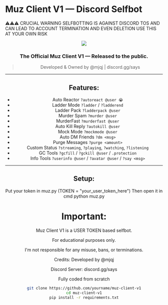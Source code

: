 
# Muz Client V1 — Discord Selfbot
⚠️⚠️⚠️ CRUCIAL WARNING SELFBOTTING IS AGAINST DISCORD TOS AND CAN LEAD TO ACCOUNT TERMINATION AND EVEN DELETION USE THIS AT YOUR OWN RISK
<div align="center">
  
<img src="https://media.discordapp.net/attachments/your-banner.gif">

### The Official Muz Client V1 — Released to the public.

> Developed & Owned by @mjqj | discord.gg/says

---

## Features:
- Auto Reactor `?autoreact @user 😭`
- Ladder Mode `?ladder` / `?ladderend`
- Ladder Pack `?ladderpack @user`
- Murder Spam `?murder @user`
- MurderFast `?murderfast @user`
- Auto Kill Reply `?autokill @user`
- Mock Mode `?mockmode @user`
- Auto DM Friends `?dm <msg>`
- Purge Messages `?purge <amount>`
- Custom Status `?streaming`, `?playing`, `?watching`, `?listening`
- GC Tools `?gcfill` / `?gckill @user` / `.protection`
- Info Tools `?userinfo @user` / `?avatar @user` / `?say <msg>`

---

## Setup:
Put your token in muz.py (TOKEN = "your_user_token_here")
Then open it in cmd python muz.py

# Important:
Muz Client V1 is a USER TOKEN based selfbot.

For educational purposes only.

I'm not responsible for any misuse, bans, or terminations.

Credits:
Developed by @mjqj

Discord Server: discord.gg/says

Fully coded from scratch 




```bash
git clone https://github.com/yourname/muz-client-v1
cd muz-client-v1
pip install -r requirements.txt

